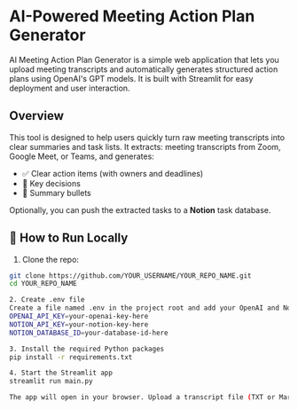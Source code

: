 # AI-Powered Meeting Action Plan Generator

AI Meeting Action Plan Generator is a simple web application that lets you upload meeting transcripts and automatically generates structured action plans using OpenAI's GPT models. It is built with Streamlit for easy deployment and user interaction.

## Overview
This tool is designed to help users quickly turn raw meeting transcripts into clear summaries and task lists. 
It extracts: meeting transcripts from Zoom, Google Meet, or Teams, and generates:

- ✅ Clear action items (with owners and deadlines)
- 🧠 Key decisions
- 📝 Summary bullets

Optionally, you can push the extracted tasks to a **Notion** task database.

## 🚀 How to Run Locally

1. Clone the repo:
```bash
git clone https://github.com/YOUR_USERNAME/YOUR_REPO_NAME.git
cd YOUR_REPO_NAME

2. Create .env file
Create a file named .env in the project root and add your OpenAI and Notion API keys in the following format:
OPENAI_API_KEY=your-openai-key-here
NOTION_API_KEY=your-notion-key-here
NOTION_DATABASE_ID=your-database-id-here

3. Install the required Python packages
pip install -r requirements.txt

4. Start the Streamlit app
streamlit run main.py

The app will open in your browser. Upload a transcript file (TXT or Markdown), and it will display a structured action plan. You can optionally push the tasks to Notion with a single click.
